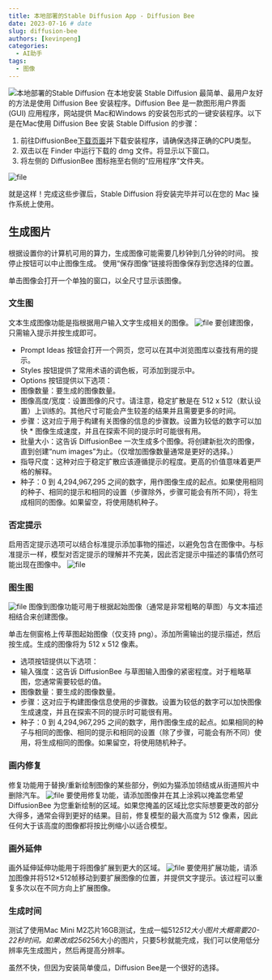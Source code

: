 ```yaml
---
title: 本地部署的Stable Diffusion App - Diffusion Bee
date: 2023-07-16 # date
slug: diffusion-bee
authors: [kevinpeng]
categories:
  - AI助手
tags:
  - 图像
---
```

![本地部署的Stable Diffusion](https://res.makeronsite.com/freeaitool.com/diffusion-bee.jpeg)
在本地安装 Stable Diffusion 最简单、最用户友好的方法是使用 Diffusion Bee 安装程序。Diffusion Bee 是一款图形用户界面 (GUI) 应用程序，网站提供 Mac和Windows 的安装包形式的一键安装程序。以下是在Mac使用 Diffusion Bee 安装 Stable Diffusion 的步骤：

1. 前往DiffusionBee[下载页面](https://diffusionbee.com/download "下载页面")并下载安装程序，请确保选择正确的CPU类型。
2. 双击以在 Finder 中运行下载的 dmg 文件。将显示以下窗口。
3. 将左侧的 DiffusionBee 图标拖至右侧的“应用程序”文件夹。
<!-- more -->

![file](https://freeaitool.com/wp-content/uploads/2023/07/image-1689504930550.jpg)

就是这样！完成这些步骤后，Stable Diffusion 将安装完毕并可以在您的 Mac 操作系统上使用。

## 生成图片

根据设置你的计算机可用的算力，生成图像可能需要几秒钟到几分钟的时间。 按停止按钮可以中止图像生成。 使用“保存图像”链接将图像保存到您选择的位置。

单击图像会打开一个单独的窗口，以全尺寸显示该图像。

### 文生图
文本生成图像功能是指根据用户输入文字生成相关的图像。
![file](https://freeaitool.com/wp-content/uploads/2023/07/image-1689504508877.jpg)
要创建图像，只需输入提示并按生成即可。

* Prompt Ideas 按钮会打开一个网页，您可以在其中浏览图库以查找有用的提示。
* Styles 按钮提供了常用术语的调色板，可添加到提示中。
* Options 按钮提供以下选项：
 *  图像数量：要生成的图像数量。
 *  图像高度/宽度：设置图像的尺寸。请注意，稳定扩散是在 512 x 512（默认设置）上训练的。其他尺寸可能会产生较差的结果并且需要更多的时间。
 *  步骤：这对应于用于构建有关图像的信息的步骤数。设置为较低的数字可以加快  *  图像生成速度，并且在探索不同的提示时可能很有用。
 *  批量大小：这告诉 DiffusionBee 一次生成多个图像。将创建新批次的图像，直到创建“num images”为止。（仅增加图像数量通常是更好的选择。）
 *  指导尺度：这种对应于稳定扩散应该遵循提示的程度。更高的价值意味着更严格的解释。
 *  种子：0 到 4,294,967,295 之间的数字，用作图像生成的起点。如果使用相同的种子、相同的提示和相同的设置（步骤除外，步骤可能会有所不同），将生成相同的图像。如果留空，将使用随机种子。
 
### 否定提示
启用否定提示选项可以结合标准提示添加事物的描述，以避免包含在图像中。与标准提示一样，模型对否定提示的理解并不完美，因此否定提示中描述的事情仍然可能出现在图像中。
![file](https://freeaitool.com/wp-content/uploads/2023/07/image-1689505493186.jpg)

### 图生图
![file](https://freeaitool.com/wp-content/uploads/2023/07/image-1689505025947.jpg)
图像到图像功能可用于根据起始图像（通常是非常粗略的草图）与文本描述相结合来创建图像。

单击左侧窗格上传草图起始图像（仅支持 png）。添加所需输出的提示描述，然后按生成。生成的图像将为 512 x 512 像素。

- 选项按钮提供以下选项：
 - 输入强度：这告诉 DiffusionBee 与草图输入图像的紧密程度。对于粗略草图，您通常需要较低的值。
 - 图像数量：要生成的图像数量。
 - 步骤：这对应于构建图像信息使用的步骤数。设置为较低的数字可以加快图像生成速度，并且在探索不同的提示时可能很有用。
 - 种子：0 到 4,294,967,295 之间的数字，用作图像生成的起点。如果相同的种子与相同的图像、相同的提示和相同的设置（除了步骤，可能会有所不同）使用，将生成相同的图像。如果留空，将使用随机种子。
 
 ### 画内修复
修复功能用于替换/重新绘制图像的某些部分，例如为猫添加领结或从街道照片中删除汽车。
![file](https://freeaitool.com/wp-content/uploads/2023/07/image-1689505154889.jpg)
要使用修复功能，请添加图像并在其上涂鸦以掩盖您希望 DiffusionBee 为您重新绘制的区域。如果您掩盖的区域比您实际想要更改的部分大得多，通常会得到更好的结果。目前，修复模型的最大高度为 512 像素，因此任何大于该高度的图像都将按比例缩小以适合模型。

 ### 画外延伸
画外延伸延伸功能用于将图像扩展到更大的区域。
![file](https://freeaitool.com/wp-content/uploads/2023/07/image-1689505330187.jpg)
要使用扩展功能，请添加图像并将512×512帧移动到要扩展图像的位置，并提供文字提示。该过程可以重复多次以在不同方向上扩展图像。

### 生成时间

测试了使用Mac Mini M2芯片16GB测试，生成一幅512*512大小图片大概需要20-22秒时间。如果改成256*256大小的图片，只要5秒就能完成，我们可以使用低分辨率先生成图片，然后再提高分辨率。

虽然不快，但因为安装简单傻瓜，Diffusion Bee是一个很好的选择。
